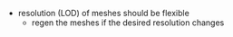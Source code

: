 - resolution (LOD) of meshes should be flexible
    - regen the meshes if the desired resolution changes